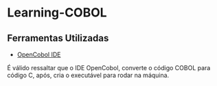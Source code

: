 # Learning-COBOL


## Ferramentas Utilizadas

* [OpenCobol IDE](http://opencobolide.readthedocs.io/en/latest/index.html) 

É válido ressaltar que o IDE OpenCobol, converte o código COBOL para código C, após, cria o executável para rodar na máquina.
